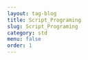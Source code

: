 ```yaml
---
layout: tag-blog
title: Script_Programing
slug: Script_Programing
category: std
menu: false
order: 1
---
```

